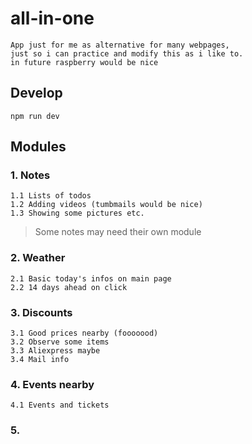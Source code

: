 # all-in-one
    App just for me as alternative for many webpages,
    just so i can practice and modify this as i like to.
    in future raspberry would be nice

## Develop
    npm run dev
## Modules

### 1. Notes
    1.1 Lists of todos
    1.2 Adding videos (tumbmails would be nice)
    1.3 Showing some pictures etc.
    
   > Some notes may need their own module

### 2. Weather
    2.1 Basic today's infos on main page 
    2.2 14 days ahead on click

### 3. Discounts
    3.1 Good prices nearby (fooooood)
    3.2 Observe some items
    3.3 Aliexpress maybe
    3.4 Mail info

### 4. Events nearby
    4.1 Events and tickets



### 5.